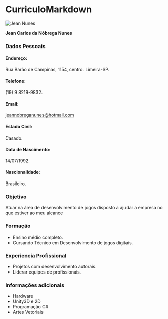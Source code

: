 # CurriculoMarkdown

![Jean Nunes](https://avatars1.githubusercontent.com/u/42788439?s=460&v=4)


**Jean Carlos da Nóbrega Nunes**

### Dados Pessoais 

#### Endereço:
Rua Barão de Campinas, 1154, centro. 
Limeira-SP.

#### Telefone:
(19) 9 8219-9832.

#### Email:
jeannobreganunes@hotmail.com

#### Estado Civil:
Casado.

#### Data de Nascimento:
14/07/1992.

#### Nascionalidade:
Brasileiro.

### Objetivo
Atuar na área de desenvolvimento de jogos disposto a ajudar a empresa no que estiver ao meu alcance

### Formação
- Ensino médio completo.
- Cursando Técnico em Desenvolvimento de jogos digitais.

### Experiencia Profissional
- Projetos com desenvolvimento autorais.
- Liderar equipes de profissionais.

### Informações adicionais 
- Hardware
- Unity3D e 2D
- Programação C#
- Artes Vetoriais 
